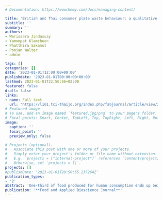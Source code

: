 ```yaml
---
# Documentation: https://wowchemy.com/docs/managing-content/

title: 'British and Thai consumer plate waste behaviour: a qualitative comparison'
subtitle: ''
summary: ''
authors:
- Warissara Jindasuay 
- Yamonpat Klamchuen 
- Phatthira Sakamut 
- Ponjan Walter 
- admin

tags: []
categories: []
date: '2023-01-01T12:00:00+00:00'
publishdate: '2023-01-01T00:00:00+00:00'
lastmod: 2023-01-01T22:50:56+02:00
featured: false
draft: false
links: 
- name: Full text
  url: "https://li01.tci-thaijo.org/index.php/fabjournal/article/view/257312"
# Featured image
# To use, add an image named `featured.jpg/png` to your page's folder.
# Focal points: Smart, Center, TopLeft, Top, TopRight, Left, Right, BottomLeft, Bottom, BottomRight.
image:
  caption: ''
  focal_point: ''
  preview_only: false

# Projects (optional).
#   Associate this post with one or more of your projects.
#   Simply enter your project's folder or file name without extension.
#   E.g. `projects = ["internal-project"]` references `content/project/deep-learning/index.md`.
#   Otherwise, set `projects = []`.
projects: []
#publishDate: '2023-01-01T20:50:55.237264Z'
publication_types: 
- '2'
abstract: 'One-third of food produced for human consumption ends up being lost in the food supply chain. The waste of food also means wasted resources. While there are active policies to minimise food waste (FW) at the consumption level in western countries, the problem has not been highlighted in some other countries. This research aims to gain an in-depth understanding of British and Thai consumers comprehensive experience, expectations, and opinions about consumer plate waste (CPW) in dining situations. The method used for data collection is the focus group discussion method (FGD) assisted by the projective mapping method (PM). The quota sampling was used for equal gender and age groups. A total of four discussion groups were arranged with participants who were between 18-75 years old from various occupation backgrounds. Two were in the United Kingdom for British consumers (n=17) and the other two in Thailand for Thai consumers (n=16). The method of analysing the FGD data in this study uses the qualitative content analysis approach. The results suggest that CPW behaviour was influenced by multiple factors with complicated interactions between factors in a meal setting. In the context of meal food and FW, most British people were more concerned about behaviour in the stages of buying, planning, and cooking food before it became a meal, whereas nearly 100% of Thai participants would depend on the intrinsic quality of the food, such as taste. Place of dining had a significant impact on consumers FW decisions. While around 10 out of 17 UK participants would not want to take leftover food home when eating out because of social stigma, Thai participants would not mind doing so. The findings of this research shed light on consumer FW behaviour in a meal setting. Policymakers could utilise these findings to make decisions about consumer FW reduction campaigns for national food security and sustainability, particularly when adopting 14 practices from another country. This is because of certain significant factors, what consumers are concerned about varies between countries and globalisation changes consumption patterns over time.'
publication: '**Food and Applied Bioscience Journal**'
---
```

